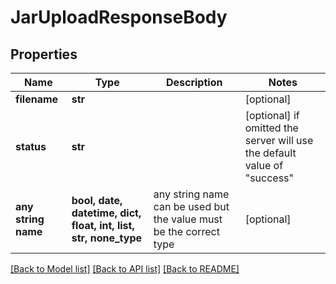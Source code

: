 # JarUploadResponseBody


## Properties
Name | Type | Description | Notes
------------ | ------------- | ------------- | -------------
**filename** | **str** |  | [optional] 
**status** | **str** |  | [optional]  if omitted the server will use the default value of "success"
**any string name** | **bool, date, datetime, dict, float, int, list, str, none_type** | any string name can be used but the value must be the correct type | [optional]

[[Back to Model list]](../README.md#documentation-for-models) [[Back to API list]](../README.md#documentation-for-api-endpoints) [[Back to README]](../README.md)


